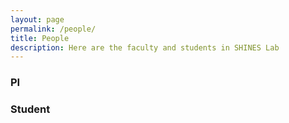 ```yaml
---
layout: page
permalink: /people/
title: People
description: Here are the faculty and students in SHINES Lab
---
```


### PI

### Student
